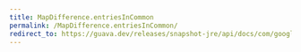 ```yaml
---
title: MapDifference.entriesInCommon
permalink: /MapDifference.entriesInCommon/
redirect_to: https://guava.dev/releases/snapshot-jre/api/docs/com/google/common/collect/MapDifference.html#entriesInCommon--
---
```

